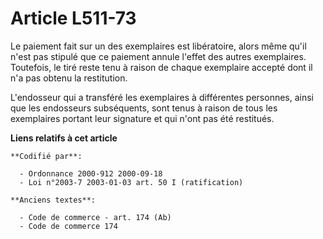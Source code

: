 # Article L511-73

Le paiement fait sur un des exemplaires est libératoire, alors même qu'il n'est pas stipulé que ce paiement annule l'effet
des autres exemplaires. Toutefois, le tiré reste tenu à raison de chaque exemplaire accepté dont il n'a pas obtenu la
restitution.

L'endosseur qui a transféré les exemplaires à différentes personnes, ainsi que les endosseurs subséquents, sont tenus à
raison de tous les exemplaires portant leur signature et qui n'ont pas été restitués.

**Liens relatifs à cet article**

	**Codifié par**:

	  - Ordonnance 2000-912 2000-09-18
	  - Loi n°2003-7 2003-01-03 art. 50 I (ratification)

	**Anciens textes**:

	  - Code de commerce - art. 174 (Ab)
	  - Code de commerce 174
